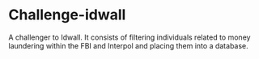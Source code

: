 # Challenge-idwall
A challenger to Idwall. It consists of filtering individuals related to money laundering within the FBI and Interpol and placing them into a database.
